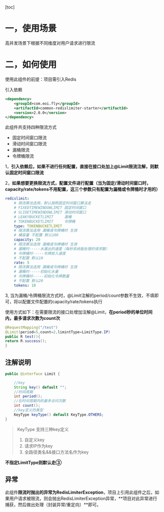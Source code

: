  

[toc]

# 一，使用场景

高并发场景下根据不同维度对用户请求进行限流

# 二，如何使用

使用此组件的前提：项目需引入Redis

引入依赖

```XML
<dependency>
    <groupId>com.eoi.fly</groupId>       
    <artifactId>common-redislimiter-starter</artifactId>
    <version>2.0.0</version>
</dependency>
```

此组件共支持四种限流方式

- 固定时间窗口限流
- 滑动时间窗口限流
- 漏桶限流
- 令牌桶限流



1，**引入依赖后，如果不进行任何配置，直接在接口处加上@Limit限流注解，则默认固定时间窗口限流**

2，**如果想要更换限流方式，配置文件进行配置（当为固定/滑动时间窗口时，capacity/rate/tokens不用配置，这三个参数只有配置为漏桶或令牌桶时才用的）**

```YAML
redislimit: 
    # 限流算法选用，默认按照固定时间窗口算法走
    # FIXEDTIMEWINDOWLIMIT 固定时间窗口
    # SLIDETIMEWINDOWLIMIT 滑动时间窗口
    # LEAKYBUCKETLIMIT     漏桶
    # TOKENBUCKETLIMIT     令牌桶
    type: TOKENBUCKETLIMIT 
    # 限流算法选用 漏桶或令牌桶时 生效
    # 桶容量 不配置 默认100
    capacity: 20
    # 限流算法选用 漏桶或令牌桶时 生效
    # 漏桶时-----水漏出的速度（每秒系统能处理的请求数）
    # 令牌桶时-----令牌放入速度
    # 不配置 默认10
    rate: 5
    # 限流算法选用 漏桶或令牌桶时 生效
    # 漏桶时-----初始化水量
    # 令牌桶时-----初始化令牌数量
    # 不配置 默认20
    tokens: 10
```

3, 当为漏桶/令牌桶限流方式时，@Limit注解的period/count参数不生效，不填即可，将以配置文件配置的capacity/rate/tokens执行



使用方式如下：在需要限流的接口处增加注解@Limit，**在period秒的单位时间内，最多请求次数为count次**

```Java
@RequestMapping("/test")
@Limit(period=5,count=2,limintType=LimitType.IP)
public R test(){
return R.success();
}
```

## 注解说明

```Java
public @interface Limit {

    //key
    String key() default "";
    //时间周期
    int period();
    //在时间周期内的最多访问次数
    int count();
    //key定义的类型
    KeyType keyType() default KeyType.OTHERS;
}
```

> KeyType 支持三种key定义
>
> 1. 自定义key
> 2. 请求IP作为key
> 3. 全路径类名&&接口方法名作为key

**不指定LimitType则默认走③**

## 异常

此组件**限流时抛出的异常为RedisLimiterException**，项目上引用此组件之后，如果用户请求被限流，则会抛出RedisLimiterException异常，**项目对此异常进行捕获，然后做出处理（封装异常/重定向）**即可。